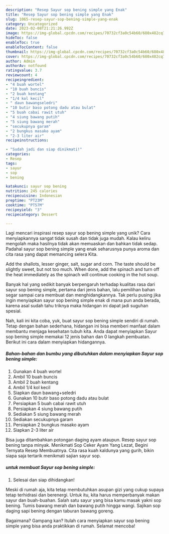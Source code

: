 ```yaml
---
description: "Resep Sayur sop bening simple yang Enak"
title: "Resep Sayur sop bening simple yang Enak"
slug: 1065-resep-sayur-sop-bening-simple-yang-enak
category: Uncategorized
date: 2023-02-08T21:21:26.992Z
image: https://img-global.cpcdn.com/recipes/70732cf3a0c54b60/680x482cq70/sayur-sop-bening-simple-foto-resep-utama.jpg
hideToc: false
enableToc: true
enableTocContent: false
thumbnail: https://img-global.cpcdn.com/recipes/70732cf3a0c54b60/680x482cq70/sayur-sop-bening-simple-foto-resep-utama.jpg
cover: https://img-global.cpcdn.com/recipes/70732cf3a0c54b60/680x482cq70/sayur-sop-bening-simple-foto-resep-utama.jpg
author: Admin
authorAv: notfound
ratingvalue: 3.7
reviewcount: 4
recipeingredient:
- "4 buah wortel"
- "10 buah buncis"
- "2 buah kentang"
- "1/4 kol kecil"
- " daun bawangseledri"
- "10 butir baso potong dadu atau bulat"
- "5 buah cabai rawit utuh"
- "4 siung bawang putih"
- "5 siung bawang merah"
- "secukupnya garam"
- "2 bungkus masako ayam"
- "2-3 liter air"
recipeinstructions:

- "Sudah jadi dan siap dinikmati!"
categories:
- Resep
tags:
- sayur
- sop
- bening

katakunci: sayur sop bening 
nutrition: 245 calories
recipecuisine: Indonesian
preptime: "PT23M"
cooktime: "PT57M"
recipeyield: "3"
recipecategory: Dessert

---
```





Lagi mencari inspirasi resep sayur sop bening simple yang unik? Cara menyiapkannya sangat tidak susah dan tidak juga mudah. Kalau keliru mengolah maka hasilnya tidak akan memuaskan dan bahkan tidak sedap. Padahal sayur sop bening simple yang enak seharusnya punya aroma dan cita rasa yang dapat memancing selera Kita.





Add the shallots, lesser ginger, salt, sugar and corn. The taste should be slightly sweet, but not too much. When done, add the spinach and turn off the heat immediately as the spinach will continue cooking in the hot soup.

Banyak hal yang sedikit banyak berpengaruh terhadap kualitas rasa dari sayur sop bening simple, pertama dari jenis bahan, lalu pemilihan bahan segar sampai cara membuat dan menghidangkannya. Tak perlu pusing jika ingin menyiapkan sayur sop bening simple enak di mana pun anda berada, karena asal sudah tahu triknya maka hidangan ini dapat jadi suguhan spesial.






Nah, kali ini kita coba, yuk, buat sayur sop bening simple sendiri di rumah. Tetap dengan bahan sederhana, hidangan ini bisa memberi manfaat dalam membantu menjaga kesehatan tubuh kita. Anda dapat menyiapkan Sayur sop bening simple memakai 12 jenis bahan dan 0 langkah pembuatan. Berikut ini cara dalam menyiapkan hidangannya.

<!--inarticleads1-->

##### Bahan-bahan dan bumbu yang dibutuhkan dalam menyiapkan Sayur sop bening simple:

1. Gunakan 4 buah wortel
1. Ambil 10 buah buncis
1. Ambil 2 buah kentang
1. Ambil 1/4 kol kecil
1. Siapkan  daun bawang+seledri
1. Gunakan 10 butir baso potong dadu atau bulat
1. Persiapkan 5 buah cabai rawit utuh
1. Persiapkan 4 siung bawang putih
1. Sediakan 5 siung bawang merah
1. Sediakan secukupnya garam
1. Persiapkan 2 bungkus masako ayam
1. Siapkan 2-3 liter air


Bisa juga ditambahkan potongan daging ayam ataupun. Resep sayur sop bening tanpa minyak. Menikmati Sop Ceker Ayam Yang Lezat, Begini Ternyata Resep Membuatnya. Cita rasa kuah kaldunya yang gurih, bikin siapa saja tertarik menikmati sajian sayur sop. 

<!--inarticleads2-->

#####  untuk membuat Sayur sop bening simple:


1. Selesai dan siap dihidangkan!

Meski di rumah aja, kita tetap membutuhkan asupan gizi yang cukup supaya tetap terhidrasi dan berenergi. Untuk itu, kita harus memperbanyak makan sayur dan buah-buahan. Salah satu sayur yang bisa kamu masak yakni sop bening. Tumis bawang merah dan bawang putih hingga wangi. Sajikan sop daging sapi bening dengan taburan bawang goreng. 

Bagaimana? Gampang kan? Itulah cara menyiapkan sayur sop bening simple yang bisa anda praktikkan di rumah. Selamat mencoba!
